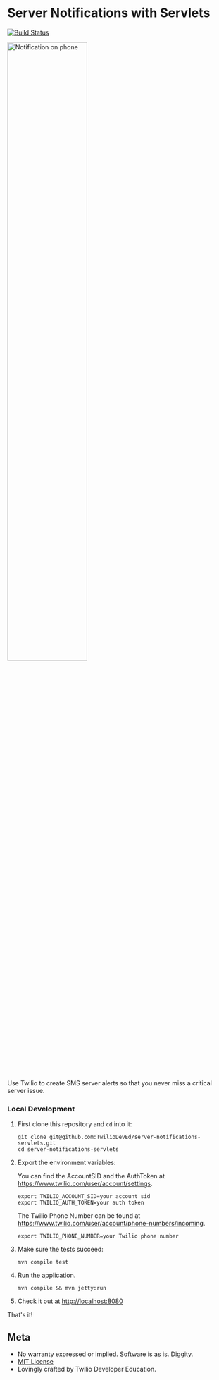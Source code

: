 # Server Notifications with Servlets

[![Build
Status](https://travis-ci.org/TwilioDevEd/server-notifications-servlets.svg?branch=master)](https://travis-ci.org/TwilioDevEd/server-notifications-servlets)

<a href="http://howtodocs.s3.amazonaws.com/server-notifications-notification.png"
   target="_blank">
  <img src="http://howtodocs.s3.amazonaws.com/server-notifications-notification.png"
       alt="Notification on phone" width="60%" />
</a>

Use Twilio to create SMS server alerts so that you never miss a critical server
issue.

### Local Development

1. First clone this repository and `cd` into it:
   ```
   git clone git@github.com:TwilioDevEd/server-notifications-servlets.git
   cd server-notifications-servlets
   ```

2. Export the environment variables:

   You can find the AccountSID and the AuthToken at https://www.twilio.com/user/account/settings.

   ```
   export TWILIO_ACCOUNT_SID=your account sid
   export TWILIO_AUTH_TOKEN=your auth token
   ```

   The Twilio Phone Number can be found at https://www.twilio.com/user/account/phone-numbers/incoming.

   ```
   export TWILIO_PHONE_NUMBER=your Twilio phone number
   ```

3. Make sure the tests succeed:

   ```
   mvn compile test
   ```

4. Run the application.

   ```
   mvn compile && mvn jetty:run
   ```

5. Check it out at [http://localhost:8080](http://localhost:8080)

That's it!

## Meta

* No warranty expressed or implied. Software is as is. Diggity.
* [MIT License](http://www.opensource.org/licenses/mit-license.html)
* Lovingly crafted by Twilio Developer Education.
